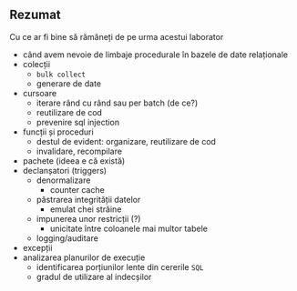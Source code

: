 ## Rezumat

Cu ce ar fi bine să rămâneți de pe urma acestui laborator
- când avem nevoie de limbaje procedurale în bazele de date relaționale
- colecții
  - `bulk collect`
  - generare de date
- cursoare
  - iterare rând cu rând sau per batch (de ce?)
  - reutilizare de cod
  - prevenire sql injection
- funcții și proceduri
  - destul de evident: organizare, reutilizare de cod
  - invalidare, recompilare
- pachete (ideea e că există)
- declanșatori (triggers)
  - denormalizare
    - counter cache
  - păstrarea integrității datelor
    - emulat chei străine
  - impunerea unor restricții (?)
    - unicitate între coloanele mai multor tabele
  - logging/auditare
- excepții
- analizarea planurilor de execuție
  - identificarea porțiunilor lente din cererile `SQL`
  - gradul de utilizare al indecșilor
